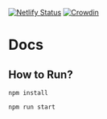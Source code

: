 [![Netlify Status](https://api.netlify.com/api/v1/badges/c3c723de-d0a7-47ae-ad2a-6b7ca3aca65a/deploy-status)](https://app.netlify.com/sites/docs-cnosdb-deploy/deploys)
[![Crowdin](https://badges.crowdin.net/cnosdb/localized.svg)](https://crowdin.com/project/cnosdb)

# Docs

## How to Run?

```shell
npm install

npm run start
```
